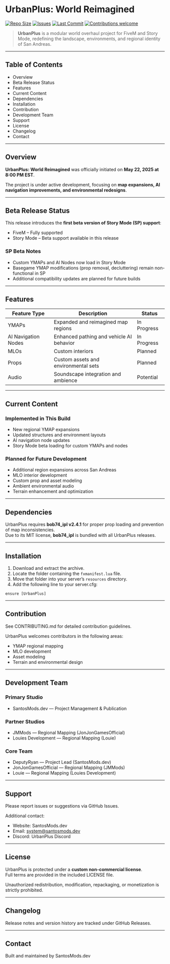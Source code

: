 # UrbanPlus: World Reimagined

[![Repo Size](https://img.shields.io/github/repo-size/SantosMods/UrbanPlus_World-Reimagined)](https://github.com/SantosMods/UrbanPlus_World-Reimagined) [![Issues](https://img.shields.io/github/issues/SantosMods/UrbanPlus_World-Reimagined)](https://github.com/SantosMods/UrbanPlus_World-Reimagined/issues) [![Last Commit](https://img.shields.io/github/last-commit/SantosMods/UrbanPlus_World-Reimagined)](https://github.com/SantosMods/UrbanPlus_World-Reimagined/commits/main) [![Contributions welcome](https://img.shields.io/badge/contributions-welcome-brightgreen.svg)](CONTRIBUTING.md)    

> **UrbanPlus** is a modular world overhaul project for FiveM and Story Mode, redefining the landscape, environments, and regional identity of San Andreas.

---

## Table of Contents

- Overview
- Beta Release Status
- Features
- Current Content
- Dependencies
- Installation
- Contribution
- Development Team
- Support
- License
- Changelog
- Contact

---

## Overview

**UrbanPlus: World Reimagined** was officially initiated on **May 22, 2025 at 8:00 PM EST**.  

The project is under active development, focusing on **map expansions, AI navigation improvements, and environmental redesigns**.  

---

## Beta Release Status

This release introduces the **first beta version of Story Mode (SP) support**:

- FiveM – Fully supported  
- Story Mode – Beta support available in this release  

### SP Beta Notes

- Custom YMAPs and AI Nodes now load in Story Mode  
- Basegame YMAP modifications (prop removal, decluttering) remain non-functional in SP  
- Additional compatibility updates are planned for future builds  

---

## Features

| Feature Type        | Description                                 | Status        |
|---------------------|---------------------------------------------|---------------|
| YMAPs               | Expanded and reimagined map regions         | In Progress   |
| AI Navigation Nodes | Enhanced pathing and vehicle AI behavior    | In Progress   |
| MLOs                | Custom interiors                            | Planned       |
| Props               | Custom assets and environmental sets        | Planned       |
| Audio               | Soundscape integration and ambience         | Potential     |

---

## Current Content

### Implemented in This Build
- New regional YMAP expansions  
- Updated structures and environment layouts  
- AI navigation node updates  
- Story Mode beta loading for custom YMAPs and nodes  

### Planned for Future Development
- Additional region expansions across San Andreas  
- MLO interior development  
- Custom prop and asset modeling  
- Ambient environmental audio  
- Terrain enhancement and optimization  

---

## Dependencies

UrbanPlus requires **bob74_ipl v2.4.1** for proper prop loading and prevention of map inconsistencies.  
Due to its MIT license, **bob74_ipl** is bundled with all UrbanPlus releases.  

---

## Installation

1. Download and extract the archive.  
2. Locate the folder containing the `fxmanifest.lua` file.  
3. Move that folder into your server’s `resources` directory.  
4. Add the following line to your server.cfg:  

```CFG
ensure [UrbanPlus]
```
---

## Contribution

See CONTRIBUTING.md for detailed contribution guidelines.  

UrbanPlus welcomes contributors in the following areas:  
- YMAP regional mapping  
- MLO development  
- Asset modeling  
- Terrain and environmental design  

---

## Development Team

### Primary Studio
- SantosMods.dev — Project Management & Publication  

### Partner Studios
- JMMods — Regional Mapping (JonJonGamesOfficial)  
- Louies Development — Regional Mapping (Louie)  

### Core Team
- DeputyRyan — Project Lead (SantosMods.dev)  
- JonJonGamesOfficial — Regional Mapping (JMMods)  
- Louie — Regional Mapping (Louies Development)  

---

## Support

Please report issues or suggestions via GitHub Issues.  

Additional contact:  
- Website: SantosMods.dev  
- Email: system@santosmods.dev  
- Discord: UrbanPlus Discord  

---

## License

UrbanPlus is protected under a **custom non-commercial license**.  
Full terms are provided in the included LICENSE file.  

Unauthorized redistribution, modification, repackaging, or monetization is strictly prohibited.  

---

## Changelog

Release notes and version history are tracked under GitHub Releases.  

---

## Contact

Built and maintained by SantosMods.dev  
